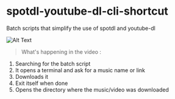 # spotdl-youtube-dl-cli-shortcut
Batch scripts that simplify the use of spotdl and youtube-dl

![Alt Text](https://raw.githubusercontent.com/TyraVex/spotdl-youtube-dl-cli-shortcut/main/demo.gif)

> What's happening in the video :
1. Searching for the batch script
2. It opens a terminal and ask for a music name or link
3. Downloads it
4. Exit itself when done
5. Opens the directory where the music/video was downloaded
